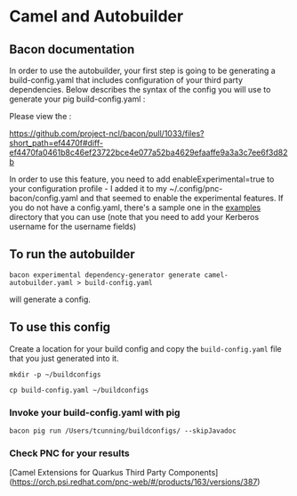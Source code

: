 # Camel and Autobuilder

## Bacon documentation

In order to use the autobuilder, your first step is going to be generating a build-config.yaml that includes configuration of your third party dependencies.    Below describes the syntax of the config you will use to generate your pig build-config.yaml :

Please view the  : 

https://github.com/project-ncl/bacon/pull/1033/files?short_path=ef4470f#diff-ef4470fa0461b8c46ef23722bce4e077a52ba4629efaaffe9a3a3c7ee6f3d82b


In order to use this feature, you need to add enableExperimental=true to your configuration profile - I added it to my ~/.config/pnc-bacon/config.yaml and that seemed to enable the experimental features.     If you do not have a config.yaml, there's a sample one in the [examples](./examples) directory that you can use (note that you need to add your Kerberos username for the username fields)

## To run the autobuilder

``bacon experimental dependency-generator generate camel-autobuilder.yaml > build-config.yaml``

will generate a config.

## To use this config

Create a location for your build config and copy the ``build-config.yaml`` file that you just generated into it. 

``mkdir -p ~/buildconfigs``

``cp build-config.yaml ~/buildconfigs``

### Invoke your build-config.yaml with pig

``bacon pig run /Users/tcunning/buildconfigs/ --skipJavadoc``

### Check PNC for your results

[Camel Extensions for Quarkus Third Party Components] (https://orch.psi.redhat.com/pnc-web/#/products/163/versions/387)
